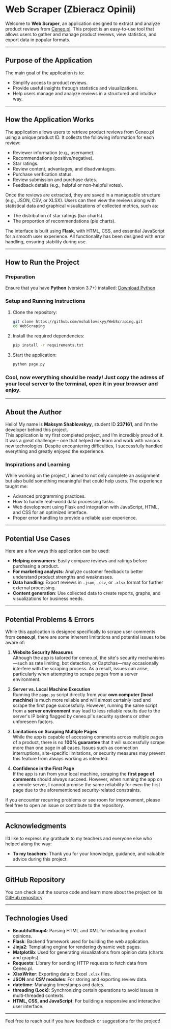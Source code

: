 # Web Scraper (Zbieracz Opinii)

Welcome to **Web Scraper**, an application designed to extract and analyze product reviews from [Ceneo.pl](https://www.ceneo.pl/). This project is an easy-to-use tool that allows users to gather and manage product reviews, view statistics, and export data in popular formats.

---

## **Purpose of the Application**

The main goal of the application is to:

- Simplify access to product reviews.
- Provide useful insights through statistics and visualizations.
- Help users manage and analyze reviews in a structured and intuitive way.

---

## **How the Application Works**

The application allows users to retrieve product reviews from Ceneo.pl using a unique product ID. It collects the following information for each review:

- Reviewer information (e.g., username).
- Recommendations (positive/negative).
- Star ratings.
- Review content, advantages, and disadvantages.
- Purchase verification status.
- Review submission and purchase dates.
- Feedback details (e.g., helpful or non-helpful votes).

Once the reviews are extracted, they are saved in a manageable structure (e.g., JSON, CSV, or XLSX). Users can then view the reviews along with statistical data and graphical visualizations of collected metrics, such as:

- The distribution of star ratings (bar charts).
- The proportion of recommendations (pie charts).

The interface is built using **Flask**, with HTML, CSS, and essential JavaScript for a smooth user experience. All functionality has been designed with error handling, ensuring stability during use.

---

## How to Run the Project

### Preparation

Ensure that you have **Python** (version 3.7+) installed: [Download Python](https://www.python.org/downloads/)

### Setup and Running Instructions

1. Clone the repository:

   ```bash
   git clone https://github.com/mshablovskyy/WebScraping.git
   cd WebScraping
2. Install the required dependencies:

   ```bash
   pip install -r requirements.txt
3. Start the application:

   ```bash
   python page.py
### Cool, now everything should be ready! Just copy the adress of your local server to the terminal, open it in your browser and enjoy.

---

## **About the Author**

Hello! My name is **Maksym Shablovskyy**, student ID **237161**, and I’m the developer behind this project.  
This application is my first completed project, and I’m incredibly proud of it. It was a great challenge – one that helped me learn and work with various new technologies. Despite encountering difficulties, I successfully handled everything and greatly enjoyed the experience.

### **Inspirations and Learning**

While working on the project, I aimed to not only complete an assignment but also build something meaningful that could help users. The experience taught me:

- Advanced programming practices.
- How to handle real-world data processing tasks.
- Web development using Flask and integration with JavaScript, HTML, and CSS for an optimized interface.
- Proper error handling to provide a reliable user experience.

---

## **Potential Use Cases**

Here are a few ways this application can be used:  

- **Helping consumers**: Easily compare reviews and ratings before purchasing a product.  
- **For marketing analysts**: Analyze customer feedback to better understand product strengths and weaknesses.  
- **Data handling**: Export reviews in `.json`, `.csv`, or `.xlsx` format for further external processing.  
- **Content generation**: Use collected data to create reports, graphs, and visualizations for business needs.  

---

## **Potential Problems & Errors**

While this application is designed specifically to scrape user comments from **ceneo.pl**, there are some inherent limitations and potential issues to be aware of:

1. **Website Security Measures**  
   Although the app is tailored for ceneo.pl, the site's security mechanisms—such as rate limiting, bot detection, or Captchas—may occasionally interfere with the scraping process. As a result, issues can arise, particularly when attempting to scrape pages from a server environment.

2. **Server vs. Local Machine Execution**  
   Running the `page.py` script directly from your **own computer (local machine)** is much more reliable and will almost certainly load and scrape the first page successfully. However, running the same script from a **server environment** may lead to less reliable results due to the server's IP being flagged by ceneo.pl's security systems or other unforeseen factors.

3. **Limitations on Scraping Multiple Pages**  
   While the app is capable of accessing comments across multiple pages of a product, there is no **100% guarantee** that it will successfully scrape more than one page in all cases. Issues such as connection interruptions, site-specific limitations, or security measures may prevent this feature from always working as intended.

4. **Confidence in the First Page**  
   If the app is run from your local machine, scraping the **first page of comments** should always succeed. However, when running the app on a remote server, I cannot promise the same reliability for even the first page due to the aforementioned security-related constraints.

If you encounter recurring problems or see room for improvement, please feel free to open an issue or contribute to the repository.

---

## **Acknowledgments**

I’d like to express my gratitude to my teachers and everyone else who helped along the way:

- **To my teachers:** Thank you for your knowledge, guidance, and valuable advice during this project.  

---

## **GitHub Repository**

You can check out the source code and learn more about the project on its [GitHub repository](https://github.com/mshablovskyy/WebScraping).  

---

## **Technologies Used**

- **BeautifulSoup4**: Parsing HTML and XML for extracting product opinions.  
- **Flask**: Backend framework used for building the web application.  
- **Jinja2**: Templating engine for rendering dynamic web pages.  
- **Matplotlib**: Used for generating visualizations from opinion data (charts and graphs).  
- **Requests**: Library for sending HTTP requests to fetch data from Ceneo.pl.  
- **XlsxWriter**: Exporting data to Excel `.xlsx` files.  
- **JSON** and **CSV modules**: For storing and exporting review data.  
- **datetime**: Managing timestamps and dates.  
- **threading (Lock)**: Synchronizing certain operations to avoid issues in multi-threaded contexts.  
- **HTML, CSS, and JavaScript**: For building a responsive and interactive user interface.

---

Feel free to reach out if you have feedback or suggestions for the project!
